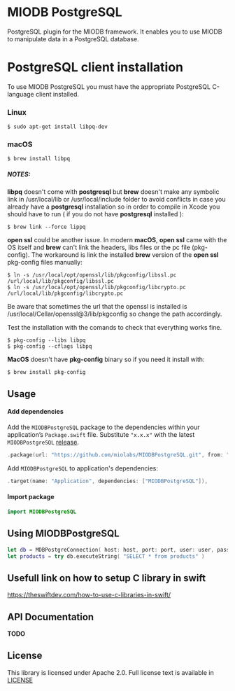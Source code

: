 # MIODB PostgreSQL

PostgreSQL plugin for the MIODB framework. It enables you to use MIODB to manipulate data in a PostgreSQL database.


# PostgreSQL client installation
To use MIODB PostgreSQL you must have the appropriate PostgreSQL C-language client installed.

### Linux
```
$ sudo apt-get install libpq-dev
```

### macOS
```
$ brew install libpq
```

##### NOTES: 

**libpq** doesn't come with **postgresql** but **brew** doesn't make any symbolic link in /usr/local/lib or /usr/local/include folder to avoid conflicts in case you already have a **postgresql** installation so in order to compile in Xcode you should have to run ( if you do not have **postgresql** installed ):
```
$ brew link --force lippq
```

**open ssl** could be another issue. In modern **macOS**, **open ssl** came with the OS itself and **brew** can't link the headers, libs files or the pc file (pkg-config). The workaround is link the installed **brew** version of the **open ssl** pkg-config files manually:
```
$ ln -s /usr/local/opt/openssl/lib/pkgconfig/libssl.pc /url/local/lib/pkgconfig/libssl.pc
$ ln -s /usr/local/opt/openssl/lib/pkgconfig/libcrypto.pc /url/local/lib/pkgconfig/libcrypto.pc
```  

Be aware that sometimes the url that the openssl is installed is /usr/local/Cellar/openssl@3/lib/pkgconfig so change the path accordingly.

Test the installation with the comands to check that everything works fine.
```
$ pkg-config --libs libpq
$ pkg-config --cflags libpq
```
  
**MacOS** doesn't have **pkg-config** binary so if you need it install with:
```
$ brew install pkg-config
```

## Usage

#### Add dependencies

Add the `MIODBPostgreSQL` package to the dependencies within your application’s `Package.swift` file. Substitute `"x.x.x"` with the latest `MIODBPostgreSQL` [release](https://github.com/miolabs/MIODBPostgreSQL/releases).

```swift
.package(url: "https://github.com/miolabs/MIODBPostgreSQL.git", from: "x.x.x")
```

Add `MIODBPostgreSQL` to application's dependencies:

```swift
.target(name: "Application", dependencies: ["MIODBPostgreSQL"]),
```

#### Import package

```swift
import MIODBPostgreSQL
```

## Using MIODBPostgreSQL

```swift
let db = MDBPostgreConnection( host: host, port: port, user: user, password: password, database: db )
let products = try db.executeString( "SELECT * from products" )
```

## Usefull link on how to setup C library in swift
https://theswiftdev.com/how-to-use-c-libraries-in-swift/

## API Documentation

**TODO**

## License
This library is licensed under Apache 2.0. Full license text is available in [LICENSE](https://github.com/miolabs/MIODBPostgreSQL/blob/master/LICENSE.txt)

